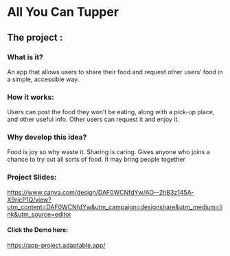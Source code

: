 # All You Can Tupper

## The project :

### What is it?
An app that allows users to share their food and request other users’ food in a simple, accessible way.

### How it works:
Users can post the food they won’t be eating, along with a pick-up place, and other useful info.
Other users can request it and enjoy it.

### Why develop this idea?
Food is joy so why waste it.
Sharing is caring.
Gives anyone who joins a chance to try out all sorts of food.
It may bring people together

### Project Slides:
https://www.canva.com/design/DAF0WCNfdYw/AO--2hB3z145A-X9rjcP1Q/view?utm_content=DAF0WCNfdYw&utm_campaign=designshare&utm_medium=link&utm_source=editor

#### Click the Demo here: 
https://app-project.adaptable.app/
